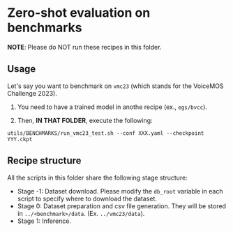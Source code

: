 # Zero-shot evaluation on benchmarks

**NOTE**: Please do NOT run these recipes in this folder.

## Usage

Let's say you want to benchmark on `vmc23` (which stands for the VoiceMOS Challenge 2023).

1. You need to have a trained model in anothe recipe (ex., `egs/bvcc`).

2. Then, **IN THAT FOLDER**, execute the following:
```
utils/BENCHMARKS/run_vmc23_test.sh --conf XXX.yaml --checkpoint YYY.ckpt
```

## Recipe structure

All the scripts in this folder share the following stage structure:

- Stage -1: Dataset download. Please modify the `db_root` variable in each script to specify where to download the dataset.
- Stage 0: Dataset preparation and csv file generation. They will be stored in `../<benchmark>/data`. (Ex. `../vmc23/data`).
- Stage 1: Inference.